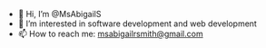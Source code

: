 - 👋 Hi, I’m @MsAbigailS
- 👀 I’m interested in software development and web development
- 📫 How to reach me: msabigailrsmith@gmail.com

<!---
MsAbigailS/MsAbigailS is a ✨ special ✨ repository because its `README.md` (this file) appears on your GitHub profile.
You can click the Preview link to take a look at your changes.
--->
